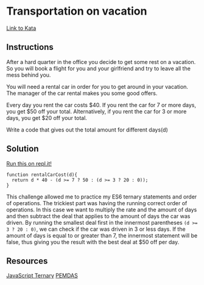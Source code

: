 # Transportation on vacation
[Link to Kata](https://www.codewars.com/kata/568d0dd208ee69389d000016)

## Instructions
After a hard quarter in the office you decide to get some rest on a vacation. So you will book a flight for you and your girlfriend and try to leave all the mess behind you.

You will need a rental car in order for you to get around in your vacation. The manager of the car rental makes you some good offers.

Every day you rent the car costs $40. If you rent the car for 7 or more days, you get $50 off your total. Alternatively, if you rent the car for 3 or more days, you get $20 off your total.

Write a code that gives out the total amount for different days(d)

## Solution
[Run this on repl.it!](https://repl.it/@cnemeth/transportation-on-vacation)

```
function rentalCarCost(d){
  return d * 40 - (d >= 7 ? 50 : (d >= 3 ? 20 : 0));
}
```

This challenge allowed me to practice my ES6 ternary statements and order of operations. The trickiest part was having the running correct order of operations. In this case we want to multiply the rate and the amount of days and then subtract the deal that applies to the amount of days the car was driven. By running the smallest deal first in the innermost parentheses `(d >= 3 ? 20 : 0)`, we can check if the car was driven in 3 or less days. If the amount of days is equal to or greater than 7, the innermost statement will be false, thus giving you the result with the best deal at $50 off per day.

## Resources
[JavaScript Ternary](https://scotch.io/tutorials/understand-the-javascript-ternary-operator-like-abc)
[PEMDAS](https://www.chilimath.com/lessons/introductory-algebra/order-of-operations/)
